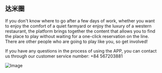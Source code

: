 ## 达米圈

If you don't know where to go after a few days of work, whether you want to enjoy the comfort of a quiet farmyard or enjoy the luxury of a western restaurant, the platform brings together the content that allows you to find the place to play without waiting for a one-click reservation on the line. There are other people who are going to play like you, so get involved!

If you have any questions in the process of using the APP, you can contact us through our customer service number: +84 567203881

![Image](https://icon.wuruihong.com/files/202109/sYZmTEAh/ios/AppIcon.appiconset/icon-83.5@2x.png)
